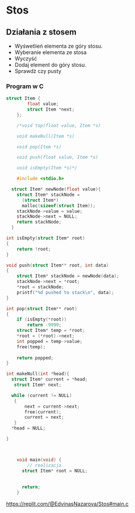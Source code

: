 # Stos
## Działania z stosem
- Wyśwetlień elementa ze góry stosu.
- Wyberanie elementa ze stosa
- Wyczyść
- Dodaj element do góry stosu.
- Sprawdż czy pusty

### Program w C
```C
struct Item {
        float value;
        struct Item *next;
    };

    /*void top(float value, Item *s)

    void makeNull(Item *s)

    void pop(Item *s)

    void push(float value, Item *s)

    void isEmpty(Item *s)*/

    #include <stdio.h>

  struct Item* newNode(float value){
    struct Item* stackNode = 
      (struct Item*)
      malloc(sizeof(struct Item));
    stackNode->value = value;
    stackNode->next = NULL;
    return stackNode;
  }

int isEmpty(struct Item* root)
{
    return !root;
}

void push(struct Item** root, int data)
{
    struct Item* stackNode = newNode(data);
    stackNode->next = *root;
    *root = stackNode;
    printf("%d pushed to stack\n", data);
}

int pop(struct Item** root)
{
    if (isEmpty(*root))
        return -9999;
    struct Item* temp = *root;
    *root = (*root)->next;
    int popped = temp->value;
    free(temp);
  
    return popped;
}

int makeNull(int *head){
  struct Item* current = *head;
   struct Item* next;

  while (current != NULL)
   {
       next = current->next;
       free(current);
       current = next;
   }
  *head = NULL;

}



    void main(void) {
        // realizacja
      struct Item* root = NULL;
  
  
      return;
    }
```
https://replit.com/@EdvinasNazarova/Stos#main.c
